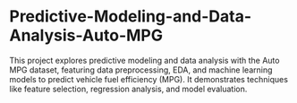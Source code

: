 # Predictive-Modeling-and-Data-Analysis-Auto-MPG
This project explores predictive modeling and data analysis with the Auto MPG dataset, featuring data preprocessing, EDA, and machine learning models to predict vehicle fuel efficiency (MPG). It demonstrates techniques like feature selection, regression analysis, and model evaluation.
